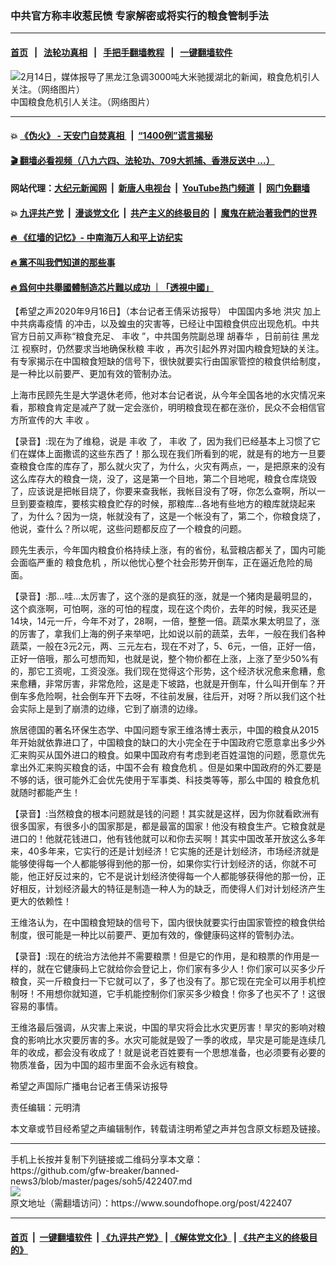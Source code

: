### 中共官方称丰收惹民愤 专家解密或将实行的粮食管制手法
------------------------

#### [首页](https://github.com/gfw-breaker/banned-news3/blob/master/README.md) &nbsp;&nbsp;|&nbsp;&nbsp; [法轮功真相](https://github.com/begood0513/basic/blob/master/README.md)  &nbsp;&nbsp;|&nbsp;&nbsp; [手把手翻墙教程](https://github.com/gfw-breaker/guides/wiki)  &nbsp;&nbsp;|&nbsp;&nbsp; [一键翻墙软件](https://github.com/gfw-breaker/nogfw/blob/master/README.md)  



<div><img alt="2月14日，媒体报导了黑龙江急调3000吨大米驰援湖北的新闻，粮食危机引人关注。（网络图片）" src="https://img.soundofhope.org/2020-02/1312240807392320-600x400.jpg"/>
<br/><figcaption class="caption">
 中国粮食危机引人关注。（网络图片）
</figcaption></div><hr/>

#### 💥 [《伪火》 - 天安门自焚真相 ](http://158.247.195.190:10000/videos/blog/weihuo.html)&nbsp; |&nbsp; [“1400例”谎言揭秘  ](http://158.247.195.190:10000/videos/blog/jiexi1400.html)

#### [ 🎬  翻墙必看视频（八九六四、法轮功、709大抓捕、香港反送中 ...）](https://github.com/gfw-breaker/links/blob/master/banned.md)

#### 网站代理：[大纪元新闻网](http://158.247.195.190:10080/gb/) &nbsp;|&nbsp; [新唐人电视台](http://158.247.195.190:8808/gb/)  &nbsp;|&nbsp; [YouTube热门频道](http://158.247.195.190/youtube.html) &nbsp;|&nbsp; [网门免翻墙](http://158.247.195.190:11000/show.aspx?name=ogHome)

#### 💥 [九评共产党](http://158.247.195.190:10000/videos/res/jiuping/)&nbsp; |&nbsp; [漫谈党文化](http://158.247.195.190:10000/videos/res/mtdwh/)&nbsp; |&nbsp; [共产主义的终极目的](http://158.247.195.190:10000/videos/res/zjmd/)&nbsp; |&nbsp; [魔鬼在統治著我們的世界](http://158.247.195.190:10000/videos/res/TheSpecter/)  

#### [ 🔥  《红墙的记忆》- 中南海万人和平上访纪实](http://158.247.195.190:10000/videos/news/../legend/index.html)

#### [ 🔥  黨不叫我們知道的那些事](http://158.247.195.190:10000/videos/news/truth02.html)

#### [ 🔥  爲何中共舉國體制造芯片難以成功 ｜「透視中國」](http://158.247.195.190:10000/videos/news/don03.html)

<div><div class="Content__Wrapper sc-1bvya0-0 grZQxZ">
 <p class="meta-top">
  <span class="meta">
   【希望之声2020年9月16日】（本台记者王倩采访报导）
  </span>
  中国国内多地
  <ok href="/term/2155">
   洪灾
  </ok>
  加上
  <ok href="/term/255793">
   中共病毒疫情
  </ok>
  的冲击，以及蝗虫的灾害等，已经让中国粮食供应出现危机。中共官方日前又声称“粮食充足、
  <ok href="/term/373603">
   丰收
  </ok>
  ”，中共国务院副总理
  <ok href="/term/3573">
   胡春华
  </ok>
  ，日前前往
  <ok href="/term/10277">
   黑龙江
  </ok>
  视察时，仍然要求当地确保秋粮
  <ok href="/term/373603">
   丰收
  </ok>
  ，再次引起外界对国内粮食短缺的关注。有专家揭示在中国粮食短缺的信号下，很快就要实行由国家管控的粮食供给制度，是一种比以前要严、更加有效的管制办法。
 </p>
 <p>
  上海市民顾先生是大学退休老师，他对本台记者说，从今年全国各地的水灾情况来看，那粮食肯定是减产了就一定会涨价，明明粮食现在都在涨价，民众不会相信官方所宣传的大
  <ok href="/term/373603">
   丰收
  </ok>
  。
 </p>
 <div class="AD_Embed__Wrap-sc-1xslmin-0 igMuqX module desktop">
  <div>
  </div>
 </div>
 <p>
  【录音】:现在为了维稳，说是
  <ok href="/term/373603">
   丰收
  </ok>
  了，
  <ok href="/term/373603">
   丰收
  </ok>
  了，因为我们已经基本上习惯了它们在媒体上面撒谎的这些东西了！那么现在我们所看到的呢，就是有的地方一旦要查粮食仓库的库存了，那么就火灾了，为什么，火灾有两点，一，是把原来的没有这么库存大的粮食一烧，没了，这是第一个目地，第二个目地呢，粮食仓库烧毁了，应该说是把帐目烧了，你要来查我帐，我帐目没有了呀，你怎么查啊，所以一旦到要查粮库，要核实粮食贮存的时候，那粮库...各地有些地方的粮库就烧起来了，为什么？因为一烧，帐就没有了，这是一个帐没有了，第二个，你粮食烧了，他说，查什么？所以呢，这些问题都反应了一个粮食的问题。
 </p>
 <p>
  顾先生表示，今年国内粮食价格持续上涨，有的省份，私营粮店都关了，国内可能会面临严重的
  <ok href="/term/16362">
   粮食危机
  </ok>
  ，所以他忧心整个社会形势开倒车，正在逼近危险的局面。
 </p>
 <p>
  【录音】:那...哇...太厉害了，这个涨的是疯狂的涨，就是一个猪肉是最明显的，这个疯涨啊，可怕啊，涨的可怕的程度，现在这个肉价，去年的时候，我买还是14块，14元一斤，今年不对了，28啊，一倍，整整一倍。蔬菜水果太明显了，涨的厉害了，拿我们上海的例子来举吧，比如说以前的蔬菜，去年，一般在我们各种蔬菜，一般在3元2元，两、三元左右，现在不对了，5、6元，一倍，正好一倍，正好一倍哦，那么可想而知，也就是说，整个物价都在上涨，上涨了至少50%有的，那它工资呢，工资没涨。我们现在觉得这个形势，这个经济状况愈来愈糟，愈来愈糟，非常厉害，非常危险，这是走下坡路，也就是开倒车，什么叫开倒车？开倒车多危险啊，社会倒车开下去呀，不往前发展，往后开，对呀？所以我们这个社会实际上是到了崩溃的边缘，它到了崩溃的边缘。
 </p>
 <p>
  旅居德国的著名环保生态学、中国问题专家王维洛博士表示，中国的粮食从2015年开始就依靠进口了，中国粮食的缺口的大小完全在于中国政府它愿意拿出多少外汇来购买从国外进口的粮食。如果中国政府有考虑到老百姓温饱的问题，愿意优先拿出外汇来购买粮食的话，中国不会有
  <ok href="/term/16362">
   粮食危机
  </ok>
  。但是如果中国政府的外汇要是不够的话，很可能外汇会优先使用于军事类、科技类等等，那么中国的
  <ok href="/term/16362">
   粮食危机
  </ok>
  就随时都能产生！
 </p>
 <p>
  【录音】:当然粮食的根本问题就是钱的问题！其实就是这样，因为你就看欧洲有很多国家，有很多小的国家那是，都是最富的国家！他没有粮食生产。它粮食就是进口的！他就花钱进口，他有钱他就可以和你去买啊！其实中国改革开放这么多年来，40多年来，它实行的还是计划经济！它实施的还是计划经济，市场经济就是能够使得每一个人都能够得到他的那一份，如果你实行计划经济的话，你就不可能，他正好反过来的，它不是说计划经济使得每一个人都能够获得他的那一份，正好相反，计划经济最大的特征是制造一种人为的缺乏，而使得人们对计划经济产生更大的依赖性！
 </p>
 <div class="AD_Embed__Wrap-sc-1xslmin-0 igMuqX module desktop">
  <div>
  </div>
 </div>
 <p>
  王维洛认为，在中国粮食短缺的信号下，国内很快就要实行由国家管控的粮食供给制度，很可能是一种比以前要严、更加有效的，像健康码这样的管制办法。
 </p>
 <p>
  【录音】:现在的统治方法他并不需要粮票！但是它的作用，是和粮票的作用是一样的，就在它健康码上它就给你会登记上，你们家有多少人！你们家可以买多少斤粮食，买一斤粮食扫一下它就可以了，多了也没有了。那它现在完全可以用手机控制呀！不用想你就知道，它手机能控制你们家买多少粮食！你多了也买不了！这很容易的事情。
 </p>
 <p>
  王维洛最后强调，从灾害上来说，中国的旱灾将会比水灾更厉害！旱灾的影响对粮食的影响比水灾要厉害的多。水灾可能就是毁了一季的收成，旱灾是可能是连续几年的收成，都会没有收成了！就是说老百姓要有一个思想准备，也必须要有必要的物质准备，因为中国的超市里面不会永远有粮食。
 </p>
 <p>
  希望之声国际广播电台记者王倩采访报导
 </p>
 <p class="meta-btm">
  责任编辑：元明清
 </p>
 <p class="meta-btm">
  本文章或节目经希望之声编辑制作，转载请注明希望之声并包含原文标题及链接。
 </p>
</div>
</div>
<hr/>
手机上长按并复制下列链接或二维码分享本文章：<br/>
https://github.com/gfw-breaker/banned-news3/blob/master/pages/soh5/422407.md <br/>
<a href='https://github.com/gfw-breaker/banned-news3/blob/master/pages/soh5/422407.md'><img src='https://github.com/gfw-breaker/banned-news3/blob/master/pages/soh5/422407.md.png'/></a> <br/>
原文地址（需翻墙访问）：https://www.soundofhope.org/post/422407


------------------------
#### [首页](https://github.com/gfw-breaker/banned-news3/blob/master/README.md) &nbsp;|&nbsp; [一键翻墙软件](https://github.com/gfw-breaker/nogfw/blob/master/README.md) &nbsp;| [《九评共产党》](https://github.com/gfw-breaker/9ping.md/blob/master/README.md#九评之一评共产党是什么) | [《解体党文化》](https://github.com/gfw-breaker/jtdwh.md/blob/master/README.md) | [《共产主义的终极目的》](https://github.com/gfw-breaker/gczydzjmd.md/blob/master/README.md)


<img src='http://gfw-breaker.win/banned-news3/pages/soh5/422407.md' width='0px' height='0px'/>